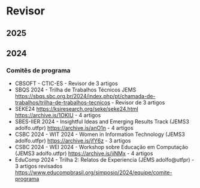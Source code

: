 # Revisor

## 2025


## 2024 

### Comitês de programa 


- CBSOFT - CTIC-ES - Revisor de 3 artigos
- SBQS 2024 - Trilha de Trabalhos Técnicos JEMS https://sbqs.sbc.org.br/2024/index.php/pt/chamada-de-trabalhos/trilha-de-trabalhos-tecnicos  - Revisor de 3 artigos
- SEKE24 https://ksiresearch.org/seke/seke24.html https://archive.is/1OKIU - 4 artigos
- SBES-IIER 2024 - Insightful Ideas and Emerging Results Track (JEMS3 adolfo.utfpr)  https://archive.is/anO1n - 4 artigos
- CSBC 2024 - WIT 2024 - Women in Information Technology (JEMS3 adolfo.utfpr)
  https://archive.is/jfY6z - 3 artigos
- CSBC 2024 - WEI 2024 - Workshop sobre Educação em Computação (JEMS3 adolfo.utfpr) https://archive.is/jiNMx - 4 artigos
- EduComp 2024 - Trilha 2: Relatos de Experiencia (JEMS adolfo@utfpr) - 3 artigos revisados https://www.educompbrasil.org/simposio/2024/equipe/comite-programa

